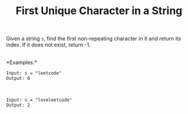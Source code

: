 ﻿<h1 align="center">First Unique Character in a String</h1>
<br>


Given a string `s`, find the first non-repeating character in it and return its index. 
If it does not exist, return -1.

<br>
*Examples:*

`Input: s = "leetcode"`<br>
`Output: 0`

<br>

`Input: s = "loveleetcode"` <br>
`Output: 2`